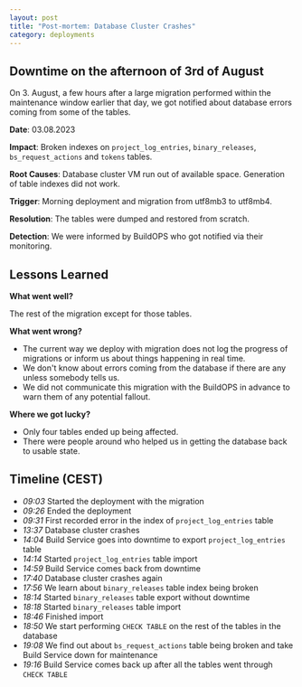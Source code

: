 ```yaml
---
layout: post
title: "Post-mortem: Database Cluster Crashes"
category: deployments
---
```


## Downtime on the afternoon of 3rd of August

On 3. August, a few hours after a large migration performed within the maintenance window earlier that day, we got notified about database errors coming from some of the tables.

**Date**: 03.08.2023 

**Impact**: Broken indexes on `project_log_entries`, `binary_releases`, `bs_request_actions` and `tokens` tables.

**Root Causes**: Database cluster VM run out of available space. Generation of table indexes did not work.

**Trigger**: Morning deployment and migration from utf8mb3 to utf8mb4.

**Resolution**: The tables were dumped and restored from scratch.

**Detection**: We were informed by BuildOPS who got notified via their monitoring.

## Lessons Learned
**What went well?**

The rest of the migration except for those tables.

**What went wrong?**

* The current way we deploy with migration does not log the progress of migrations or inform us about things happening in real time.
* We don't know about errors coming from the database if there are any unless somebody tells us.
* We did not communicate this migration with the BuildOPS in advance to warn them of any potential fallout.

**Where we got lucky?**

* Only four tables ended up being affected.
* There were people around who helped us in getting the database back to usable state.

## Timeline (CEST)
- *09:03* Started the deployment with the migration
- *09:26* Ended the deployment
- *09:31* First recorded error in the index of `project_log_entries` table
- *13:37* Database cluster crashes
- *14:04* Build Service goes into downtime to export `project_log_entries` table
- *14:14* Started `project_log_entries` table import
- *14:59* Build Service comes back from downtime
- *17:40* Database cluster crashes again
- *17:56* We learn about `binary_releases` table index being broken
- *18:14* Started `binary_releases` table export without downtime
- *18:18* Started `binary_releases` table import
- *18:46* Finished import
- *18:50* We start performing `CHECK TABLE` on the rest of the tables in the database
- *19:08* We find out about `bs_request_actions` table being broken and take Build Service down for maintenance
- *19:16* Build Service comes back up after all the tables went through `CHECK TABLE`
